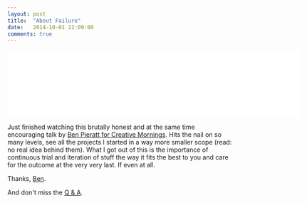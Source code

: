 ```yaml
---
layout: post
title:  "About Failure"
date:   2014-10-01 22:09:00
comments: true
---
```


<iframe width="660" src="//www.youtube.com/embed/svki-Q5udh0" frameborder="0" allowfullscreen></iframe>

Just finished watching this brutally honest and at the same time encouraging talk by [Ben Pieratt for Creative Mornings](http://creativemornings.com/talks/ben-pieratt/2). Hits the nail on so many levels, see all the projects I started in a way more smaller scope (read: no real idea behind them). What I got out of this is the importance of continuous trial and iteration of stuff the way it fits the best to you and care for the outcome at the very very last. If even at all.

Thanks, [Ben](https://twitter.com/pieratt "@pieratt").

And don't miss the [Q & A](http://creativemornings.com/talks/ben-pieratt/1).
